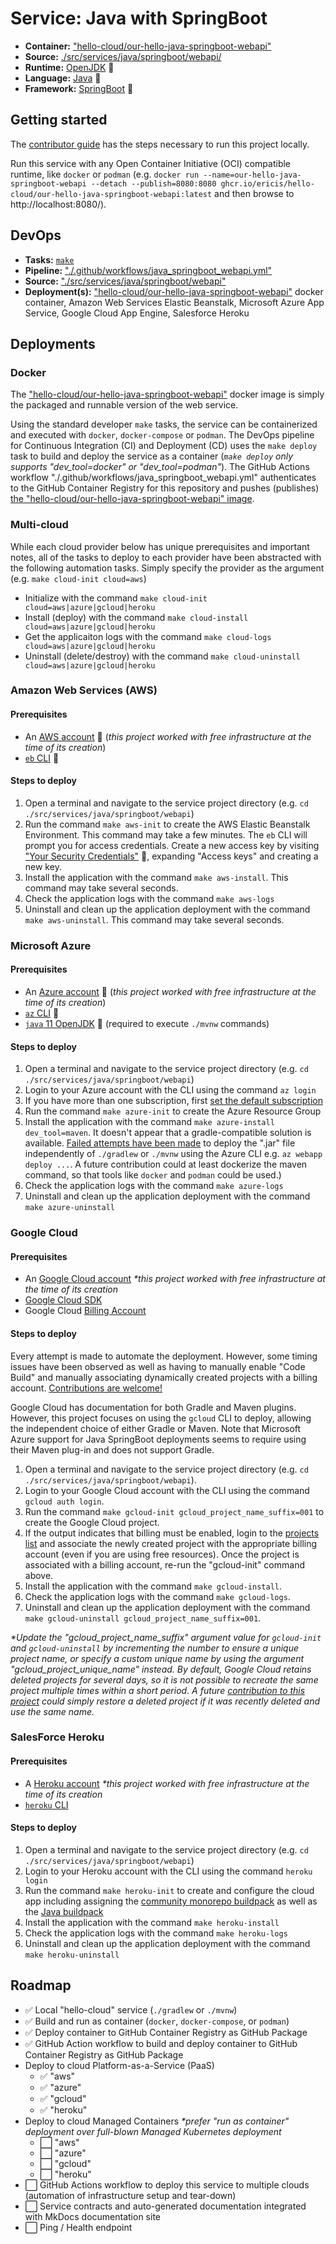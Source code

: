 # Service: Java with SpringBoot

- **Container:** ["hello-cloud/our-hello-java-springboot-webapi"](https://github.com/ericis/hello-cloud/pkgs/container/hello-cloud%2Four-hello-java-springboot-webapi)
- **Source:** [./src/services/java/springboot/webapi/](https://github.com/ericis/hello-cloud/tree/main/src/services/java/springboot/webapi)
- **Runtime:** [OpenJDK](https://openjdk.java.net/) 🔗
- **Language:** [Java](https://docs.oracle.com/javase/specs/) 🔗
- **Framework:** [SpringBoot](https://spring.io/projects/spring-boot) 🔗

## Getting started

The [contributor guide](../contribute.md) has the steps necessary to run this project locally.

Run this service with any Open Container Initiative (OCI) compatible runtime, like `docker` or `podman` (e.g.
`docker run --name=our-hello-java-springboot-webapi --detach --publish=8080:8080 ghcr.io/ericis/hello-cloud/our-hello-java-springboot-webapi:latest` and then browse to http://localhost:8080/).

## DevOps

- **Tasks:** [`make`](../contribute.md)
- **Pipeline:** ["./.github/workflows/java_springboot_webapi.yml"](https://github.com/ericis/hello-cloud/blob/main/.github/workflows/java_springboot_webapi.yml)
- **Source:** ["./src/services/java/springboot/webapi"](https://github.com/ericis/hello-cloud/tree/main/src/services/java/springboot/webapi/)
- **Deployment(s):** ["hello-cloud/our-hello-java-springboot-webapi"](https://github.com/ericis/hello-cloud/pkgs/container/hello-cloud%2Four-hello-java-springboot-webapi) docker container, Amazon Web Services Elastic Beanstalk, Microsoft Azure App Service, Google Cloud App Engine, Salesforce Heroku

## Deployments

### Docker

The ["hello-cloud/our-hello-java-springboot-webapi"](https://github.com/ericis/hello-cloud/pkgs/container/hello-cloud%2Four-hello-java-springboot-webapi) docker image is simply the packaged and runnable version of the web service.

Using the standard developer `make` tasks, the service can be containerized and executed with `docker`, `docker-compose` or `podman`. The DevOps pipeline for Continuous Integration (CI) and Deployment (CD) uses the `make deploy` task to build and deploy the service as a container (_`make deploy` only supports "dev_tool=docker" or "dev_tool=podman"_). The GitHub Actions workflow "./.github/workflows/java_springboot_webapi.yml" authenticates to the GitHub Container Registry for this repository and pushes (publishes) [the "hello-cloud/our-hello-java-springboot-webapi" image](https://github.com/ericis/hello-cloud/pkgs/container/hello-cloud%2Four-hello-java-springboot-webapi).

### Multi-cloud

While each cloud provider below has unique prerequisites and important notes, all of the tasks to deploy to each provider have been abstracted with the following automation tasks. Simply specify the provider as the argument (e.g. `make cloud-init cloud=aws`)

- Initialize with the command `make cloud-init cloud=aws|azure|gcloud|heroku`
- Install (deploy) with the command `make cloud-install cloud=aws|azure|gcloud|heroku`
- Get the applicaiton logs with the command `make cloud-logs cloud=aws|azure|gcloud|heroku`
- Uninstall (delete/destroy) with the command `make cloud-uninstall cloud=aws|azure|gcloud|heroku`

### Amazon Web Services (AWS)

#### Prerequisites

- An [AWS account](https://aws.amazon.com/free/) 🔗 (_this project worked with free infrastructure at the time of its creation_)
- [`eb` CLI](https://docs.aws.amazon.com/elasticbeanstalk/latest/dg/eb-cli3-install.html) 🔗

#### Steps to deploy

1. Open a terminal and navigate to the service project directory (e.g. `cd ./src/services/java/springboot/webapi`)
2. Run the command `make aws-init` to create the AWS Elastic Beanstalk Environment. This command may take a few minutes. The `eb` CLI will prompt you for access credentials. Create a new access key by visiting ["Your Security Credentials"](https://console.aws.amazon.com/iam/home#/security_credentials) 🔗, expanding "Access keys" and creating a new key.
3. Install the application with the command `make aws-install`. This command may take several seconds.
4. Check the application logs with the command `make aws-logs`
5. Uninstall and clean up the application deployment with the command `make aws-uninstall`. This command may take several seconds.

### Microsoft Azure

#### Prerequisites

- An [Azure account](https://azure.microsoft.com/en-us/free/) 🔗 (_this project worked with free infrastructure at the time of its creation_)
- [`az` CLI](https://docs.microsoft.com/en-us/cli/azure/install-azure-cli) 🔗
- [`java` 11 OpenJDK](https://openjdk.java.net/install/) 🔗 (required to execute `./mvnw` commands)

#### Steps to deploy

1. Open a terminal and navigate to the service project directory (e.g. `cd ./src/services/java/springboot/webapi`)
2. Login to your Azure account with the CLI using the command `az login`
3. If you have more than one subscription, first [set the default subscription](https://docs.microsoft.com/en-us/azure/developer/javascript/tutorial/tutorial-vscode-azure-cli-node/tutorial-vscode-azure-cli-node-03#set-your-default-subscription)
4. Run the command `make azure-init` to create the Azure Resource Group
5. Install the application with the command `make azure-install dev_tool=maven`. It doesn't appear that a gradle-compatible solution is available. [Failed attempts have been made](https://github.com/Azure/azure-cli/issues/20277) to deploy the ".jar" file independently of `./gradlew` or `./mvnw` using the Azure CLI e.g. `az webapp deploy ...`. A future contribution could at least dockerize the maven command, so that tools like `docker` and `podman` could be used.)
6. Check the application logs with the command `make azure-logs`
7. Uninstall and clean up the application deployment with the command `make azure-uninstall`

### Google Cloud

#### Prerequisites

- An [Google Cloud account](https://cloud.google.com/free) _\*this project worked with free infrastructure at the time of its creation_
- [Google Cloud SDK](https://cloud.google.com/sdk/docs/quickstart)
- Google Cloud [Billing Account](https://console.cloud.google.com/billing)

#### Steps to deploy

Every attempt is made to automate the deployment. However, some timing issues have been observed as well as having to manually enable "Code Build" and manually associating dynamically created projects with a billing account. [Contributions are welcome!](../contribute.md)

Google Cloud has documentation for both Gradle and Maven plugins. However, this project focuses on using the `gcloud` CLI to deploy, allowing the independent choice of either Gradle or Maven. Note that Microsoft Azure support for Java SpringBoot deployments seems to require using their Maven plug-in and does not support Gradle.

1. Open a terminal and navigate to the service project directory (e.g. `cd ./src/services/java/springboot/webapi`).
2. Login to your Google Cloud account with the CLI using the command `gcloud auth login`.
3. Run the command `make gcloud-init gcloud_project_name_suffix=001` to create the Google Cloud project.
4. If the output indicates that billing must be enabled, login to the [projects list](https://console.cloud.google.com/billing/projects) and associate the newly created project with the appropriate billing account (even if you are using free resources). Once the project is associated with a billing account, re-run the "gcloud-init" command above.
5. Install the application with the command `make gcloud-install`.
6. Check the application logs with the command `make gcloud-logs`.
7. Uninstall and clean up the application deployment with the command `make gcloud-uninstall gcloud_project_name_suffix=001`.

_\*Update the "gcloud_project_name_suffix" argument value for `gcloud-init` and `gcloud-uninstall` by incrementing the number to ensure a unique project name, or specify a custom unique name by using the argument "gcloud_project_unique_name" instead. By default, Google Cloud retains deleted projects for several days, so it is not possible to recreate the same project multiple times within a short period. A future [contribution to this project](../contribute.md) could simply restore a deleted project if it was recently deleted and use the same name._

### SalesForce Heroku

#### Prerequisites

- A [Heroku account](https://signup.heroku.com/) _\*this project worked with free infrastructure at the time of its creation_
- [`heroku` CLI](https://devcenter.heroku.com/articles/heroku-cli#uninstalling-the-heroku-cli)

#### Steps to deploy

1. Open a terminal and navigate to the service project directory (e.g. `cd ./src/services/java/springboot/webapi`)
2. Login to your Heroku account with the CLI using the command `heroku login`
3. Run the command `make heroku-init` to create and configure the cloud app including assigning the [community monorepo buildpack](https://github.com/lstoll/heroku-buildpack-monorepo#readme) as well as the [Java buildpack](https://elements.heroku.com/buildpacks/heroku/heroku-buildpack-java)
4. Install the application with the command `make heroku-install`
5. Check the application logs with the command `make heroku-logs`
6. Uninstall and clean up the application deployment with the command `make heroku-uninstall`

## Roadmap

- ✅ Local "hello-cloud" service (`./gradlew` or `./mvnw`)
- ✅ Build and run as container (`docker`, `docker-compose`, or `podman`)
- ✅ Deploy container to GitHub Container Registry as GitHub Package
- ✅ GitHub Action workflow to build and deploy container to GitHub Container Registry as GitHub Package
- Deploy to cloud Platform-as-a-Service (PaaS)
  - ✅ "aws"
  - ✅ "azure"
  - ✅ "gcloud"
  - ✅ "heroku"
- Deploy to cloud Managed Containers _\*prefer "run as container" deployment over full-blown Managed Kubernetes deployment_
  - ⬜ "aws"
  - ⬜ "azure"
  - ⬜ "gcloud"
  - ⬜ "heroku"
- ⬜ GitHub Actions workflow to deploy this service to multiple clouds (automation of infrastructure setup and tear-down)
- ⬜ Service contracts and auto-generated documentation integrated with MkDocs documentation site
- ⬜ Ping / Health endpoint
